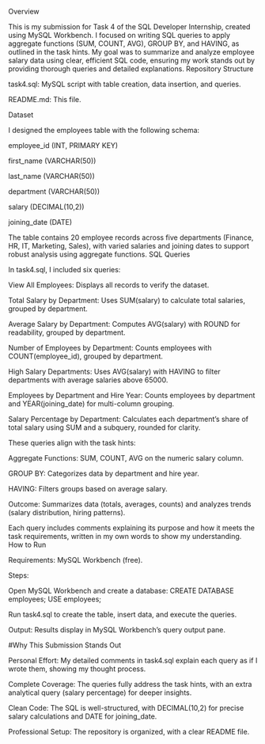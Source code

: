 
Overview

This is my submission for Task 4 of the SQL Developer Internship, created using MySQL Workbench. I focused on writing SQL queries to apply aggregate functions (SUM, COUNT, AVG), GROUP BY, and HAVING, as outlined in the task hints. My goal was to summarize and analyze employee salary data using clear, efficient SQL code, ensuring my work stands out by providing thorough queries and detailed explanations.
Repository Structure

task4.sql: MySQL script with table creation, data insertion, and queries.

README.md: This file.

Dataset

I designed the employees table with the following schema:

employee_id (INT, PRIMARY KEY)

first_name (VARCHAR(50))

last_name (VARCHAR(50))

department (VARCHAR(50))

salary (DECIMAL(10,2))

joining_date (DATE)

The table contains 20 employee records across five departments (Finance, HR, IT, Marketing, Sales), with varied salaries and joining dates to support robust analysis using aggregate functions.
SQL Queries

In task4.sql, I included six queries:

View All Employees: Displays all records to verify the dataset.

Total Salary by Department: Uses SUM(salary) to calculate total salaries, grouped by department.

Average Salary by Department: Computes AVG(salary) with ROUND for readability, grouped by department.

Number of Employees by Department: Counts employees with COUNT(employee_id), grouped by department.

High Salary Departments: Uses AVG(salary) with HAVING to filter departments with average salaries above 65000.

Employees by Department and Hire Year: Counts employees by department and YEAR(joining_date) for multi-column grouping.

Salary Percentage by Department: Calculates each department’s share of total salary using SUM and a subquery, rounded for clarity.

These queries align with the task hints:

Aggregate Functions: SUM, COUNT, AVG on the numeric salary column.

GROUP BY: Categorizes data by department and hire year.

HAVING: Filters groups based on average salary.

Outcome: Summarizes data (totals, averages, counts) and analyzes trends (salary distribution, hiring patterns).

Each query includes comments explaining its purpose and how it meets the task requirements, written in my own words to show my understanding.
How to Run

Requirements: MySQL Workbench (free).

Steps:

Open MySQL Workbench and create a database: CREATE DATABASE employees; USE employees;

Run task4.sql to create the table, insert data, and execute the queries.


Output: Results display in MySQL Workbench’s query output pane.


#Why This Submission Stands Out

Personal Effort: My detailed comments in task4.sql explain each query as if I wrote them, showing my thought process.

Complete Coverage: The queries fully address the task hints, with an extra analytical query (salary percentage) for deeper insights.

Clean Code: The SQL is well-structured, with DECIMAL(10,2) for precise salary calculations and DATE for joining_date.

Professional Setup: The repository is organized, with a clear README file.

